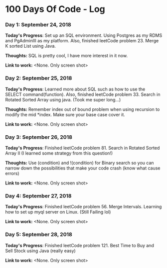 # 100 Days Of Code - Log

### Day 1: September 24, 2018

**Today's Progress**: Set up an SQL environment. Using Postgres as my RDMS and PgAdminIII as my platform. Also, finished leetCode problem 23. Merge K sorted List using Java.

**Thoughts:** SQL is pretty cool, I have more interest in it now. 

**Link to work:** <None. Only screen shot>

### Day 2: September 25, 2018

**Today's Progress**: Learned more about SQL such as how to use the SELECT command(function). Also, finished leetCode problem 33. Search in Rotated Sorted Array using java. (Took me super long...)

**Thoughts:** Remember index out of bound problem when using recursion to modify the mid *index. Make sure your base case cover it.

**Link to work:** <None. Only screen shot>

### Day 3: September 26, 2018

**Today's Progress**: Finished leetCode problem 81. Search in Rotated Sorted Array II (I learned some strategy from this question!)

**Thoughts:** Use (condition) and !(condition) for Binary search so you can narrow down the possibilities that make your code crash (know what cause errors) 

**Link to work:** <None. Only screen shot>

### Day 4: September 27, 2018

**Today's Progress**: Finished leetCode problem 56. Merge Intervals. Learning how to set up myql server on Linux. (Still Failing lol)

**Link to work:** <None. Only screen shot>

### Day 5: September 28, 2018

**Today's Progress**: Finished leetCode problem 121. Best Time to Buy and Sell Stock using Java (really easy)

**Link to work:** <None. Only screen shot>
